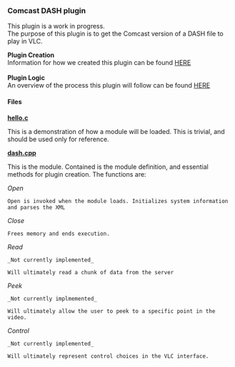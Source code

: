 ### Comcast DASH plugin

This plugin is a work in progress.<br/>
The purpose of this plugin is to get the Comcast version of a DASH file to play in VLC.

**Plugin Creation**<br />
Information for how we created this plugin can be found [HERE](https://github.com/Grade-A-Software/Comcast-DASH-VLC/wiki/Module-Creation)
<br />
<br />
**Plugin Logic**<br />
An overview of the process this plugin will follow can be found [HERE](https://github.com/Grade-A-Software/Comcast-DASH-VLC/wiki/Playback-Loop-Logic)

#### Files

**[hello.c](https://github.com/Grade-A-Software/Comcast-DASH-VLC/blob/master/modules/stream_filter/comcast_dash/hello.c)**<br />

This is a demonstration of how a module will be loaded. This is trivial, and should be used only for reference.

**[dash.cpp](https://github.com/Grade-A-Software/Comcast-DASH-VLC/blob/master/modules/stream_filter/comcast_dash/dash.cpp)**<br />

This is the module. Contained is the module definition, and essential methods for plugin creation. The functions are:

_Open_

	Open is invoked when the module loads. Initializes system information and parses the XML
_Close_

	Frees memory and ends execution.
_Read_

	_Not currently implemented_

	Will ultimately read a chunk of data from the server

_Peek_

	_Not currently implmemented_

	Will ultimately allow the user to peek to a specific point in the video.

_Control_

	_Not currently implemented_

	Will ultimately represent control choices in the VLC interface.

